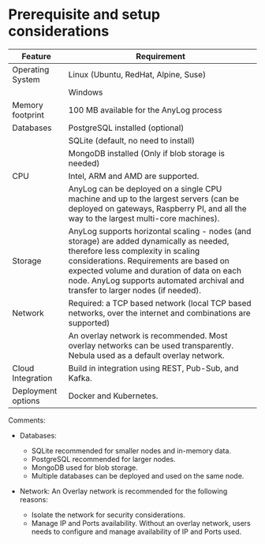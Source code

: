 
# Prerequisite and setup considerations



| Feature               | Requirement  |
| --------------------- | ------------| 
| Operating System      | Linux (Ubuntu, RedHat, Alpine, Suse) | 
|                       | Windows |
| Memory footprint      | 100 MB available for the AnyLog process |
| Databases             | PostgreSQL installed (optional) |
|                       | SQLite (default, no need to install) |
|                       | MongoDB installed (Only if blob storage is needed) |
| CPU                   | Intel, ARM and AMD are supported. |
|                       | AnyLog can be deployed on a single CPU machine and up to the largest servers (can be deployed on gateways, Raspberry PI, and all the way to the largest multi-core machines).|
| Storage               | AnyLog supports horizontal scaling - nodes (and storage) are added dynamically as needed, therefore less complexity in scaling considerations. Requirements are based on expected volume and duration of data on each node. AnyLog supports automated archival and transfer to larger nodes (if needed). |
| Network               | Required: a TCP based network (local TCP based networks, over the internet and combinations are supported) |
|                       | An overlay network is recommended. Most overlay networks can be used transparently. Nebula used as a default overlay network. |
| Cloud Integration     | Build in integration using REST, Pub-Sub, and Kafka. |
| Deployment options    | Docker and Kubernetes. |


Comments:

* Databases: 
  - SQLite recommended for smaller nodes and in-memory data.
  - PostgreSQL recommended for larger nodes.
  - MongoDB used for blob storage.
  - Multiple databases can be deployed and used on the same node.
    
* Network:
    An Overlay network is recommended for the following reasons:
    - Isolate the network for security considerations.
    - Manage IP and Ports availability. Without an overlay network, users needs to configure and manage availability 
      of IP and Ports used.
    


